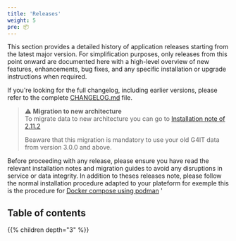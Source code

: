 ```yaml
---
title: 'Releases'
weight: 5
pre: 📦
---
```


This section provides a detailed history of application releases starting from the latest major version. For simplification purposes, only releases from this point onward are documented here with a high-level overview of new features, enhancements, bug fixes, and any specific installation or upgrade instructions when required.

If you're looking for the full changelog, including earlier versions, please refer to the complete [CHANGELOG.md](https://github.com/teamg4it/g4it/blob/main/CHANGELOG.md) file.

> ⚠️ **Migration to new architecture**  
> To migrate data to new architecture you can go to [Installation note of 2.11.2](1-release_v2.11.2/1-migrate_new_arch/)
>
> Beaware that this migration is mandatory to use your old G4IT data from version 3.0.0 and above.

Before proceeding with any release, please ensure you have read the relevant installation notes and migration guides to avoid any disruptions in service or data integrity.
In addition to theses releases note, please follow the normal installation procedure adapted to your plateform for exemple this is the procedure for [Docker compose using podman](../1-getting-started/3-getting-started-as-a-maintainer/1-how-to/deploy-in-environment) '

## Table of contents
{{% children depth="3" %}}
